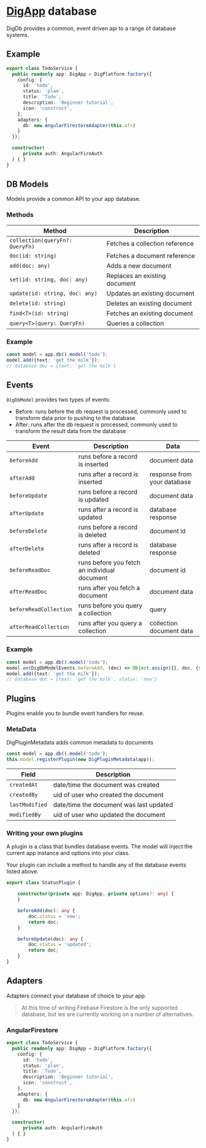 # [DigApp](../../README.md) database

DigDb provides a common, event driven api to a range of database systems.

## Example

```typescript
export class TodoService {
  public readonly app: DigApp = DigPlatform.factory({
    config: {
      id: 'todo',
      status: 'plan',
      title: 'Todo',
      description: 'Beginner tutorial',
      icon: 'construct',
    },
    adapters: {
      db: new AngularFirestoreAdapter(this.afs)
    }
  });

  constructor(
      private auth: AngularFireAuth
  ) { }
}
```

## DB Models

Models provide a common API to your app database.

### Methods

| Method | Description |
| ----- | ------------ |
| `collection(queryFn?: QueryFn)` | Fetches a collection reference |
| `doc(id: string)` | Fetches a document reference |
| `add(doc: any)` | Adds a new document |
| `set(id: string, doc: any)` | Replaces an existing document |
| `update(id: string, doc: any)` | Updates an existing document |
| `delete(id: string)` | Deletes an existing document |
| `find<T>(id: string)` | Fetches an existing document |
| `query<T>(query: QueryFn)` | Queries a collection |

### Example

```typescript
const model = app.db().model('todo');
model.add({text: 'get the milk'});
// database doc = {text: 'get the milk'}
```

## Events

`DigDbModel` provides two types of events:

* Before: runs before the db request is processed, commonly used to transform data prior to pushing to the database
* After: runs after the db request is processed, commonly used to transform the result data from the database

| Event | Description | Data |
| ----- | ----------- | ---- |
| `beforeAdd` | runs before a record is inserted | document data |
| `afterAdd` | runs after a record is inserted | response from your database  |
| `beforeUpdate` | runs before a record is updated | document data |
| `afterUpdate` | runs after a record is updated | database response |
| `beforeDelete` | runs before a record is deleted | document id |
| `afterDelete` | runs after a record is deleted | database response |
| `beforeReadDoc` | runs before you fetch an individual document | document id |
| `afterReadDoc` | runs after you fetch a document | document data |
| `beforeReadCollection` | runs before you query a collection | query |
| `afterReadCollection` | runs after you query a collection | collection document data |

### Example

```typescript
const model = app.db().model('todo');
model.on(DigDbModelEvents.beforeAdd, (doc) => Object.assign({}, doc, {status: 'new'}));
model.add({text: 'get the milk'});
// database doc = {text: 'get the milk', status: 'new'}
```

## Plugins

Plugins enable you to bundle event handlers for reuse.

### MetaData

DigPluginMetadata adds common metadata to documents

```typescript
const model = app.db().model('todo');
this.model.registerPlugin(new DigPluginMetadata(app));
```

| Field | Description |
| ----- | ----------- |
| `createdAt` | date/time the document was created |
| `createdBy` | uid of user who created the document |
| `lastModified` | date/time the document was last updated |
| `modifiedBy` | uid of user who updated the document |

### Writing your own plugins

A plugin is a class that bundles database events. The model will inject the current app instance and options into your class.

Your plugin can include a method to handle any of the database events listed above.

```typescript
export class StatusPlugin {

    constructor(private app: DigApp, private options?: any) {
    }

    beforeAdd(doc): any {
        doc.status = 'new';
        return doc;
    }

    beforeUpdate(doc): any {
        doc.status = 'updated';
        return doc;
    }
}
```

## Adapters

Adapters connect your database of choice to your app.

> At this time of writing Firebase Firestore is the only supported database, but we are currently working on a number of alternatives.

### AngularFirestore

```typescript
export class TodoService {
  public readonly app: DigApp = DigPlatform.factory({
    config: {
      id: 'todo',
      status: 'plan',
      title: 'Todo',
      description: 'Beginner tutorial',
      icon: 'construct',
    },
    adapters: {
      db: new AngularFirestoreAdapter(this.afs)
    }
  });

  constructor(
      private auth: AngularFireAuth
  ) { }
}
```

